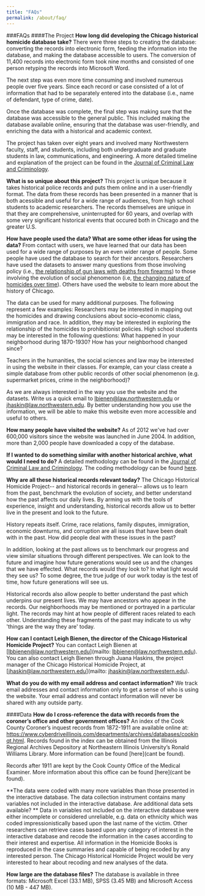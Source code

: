 ```yaml
---
title: "FAQs"
permalink: /about/faq/
---
```


###FAQs
####The Project
   **How long did developing the Chicago historical homicide database take?** 
   There were three steps to creating the database: converting the records into electronic form, feeding the information into the database, and making the database accessible to users. The conversion of 11,400 records into electronic form took nine months and consisted of one person retyping the records into Microsoft Word. 
   
   The next step was even more time consuming and involved numerous people over five years. Since each record or case consisted of a lot of information that had to be separately entered into the database (i.e., name of defendant, type of crime, date). 
   
   Once the database was complete, the final step was making sure that the database was accessible to the general public. This included making the database available online, ensuring that the database was user-friendly, and enriching the data with a historical and academic context.
   
   The project has taken over eight years and involved many Northwestern faculty, staff, and students, including both undergraduate and graduate students in law, communications, and engineering. A more detailed timeline and explanation of the project can be found in the [Journal of Criminal Law and Criminology](/pubs/journal/).
    
   **What is so unique about this project?** 
   This project is unique because it takes historical police records and puts them online and in a user-friendly format. The data from these records has been presented in a manner that is both acessible and useful for a wide range of audiences, from high school students to academic researchers. The records themselves are unique in that they are comprehensive, uninterrupted for 60 years, and overlap with some very significant historical events that occured both in Chicago and the greater U.S.
    
   **How have people used the data? What are some other ideas for using the data?**
   From contact with users, we have learned that our data has been used for a wide range of purposes by an even wider range of people. Some people have used the database to search for their ancestors. Researchers have used the datasets to answer many questions from those involving policy (i.e., [the relationship of gun laws with deaths from firearms](doesntwork)) to those involving the evolution of social phenomenon (i.e, [the changing nature of homicides over time](dosntwork)). Others have used the website to learn more about the history of Chicago.
   
   The data can be used for many additional purposes. The following represent a few examples: Researchers may be interested in mapping out the homicides and drawing conclusions about socio-economic class, immigration and race. In addition, they may be interested in exploring the relationship of the homicides to prohibitionist policies. High school students may be interested in the following questions: What happened in your neighborhood during 1870-1930? How has your neighborhood changed since?
   
   Teachers in the humanities, the social sciences and law may be interested in using the website in their classes. For example, can your class create a simple database from other public records of other social phenomenon (e.g. supermarket prices, crime in the neighborhood)? 
   
   As we are always interested in the way you use the website and the datasets. Write us a quick email to lbienen@law.northwestern.edu or jhaskin@law.northwestern.edu. By better understanding how you use the information, we will be able to make this website even more accessible and useful to others.
    
   **How many people have visited the website?**
   As of 2012 we've had over 600,000 visitors since the website was launched in June 2004. In addition, more than 2,000 people have downloaded a copy of the database.
    
   **If I wanted to do something similar with another historical archive, what would I need to do?** 
   A detailed methodology can be found in the [Journal of Criminal Law and Criminology](/pubs/journal/). The coding methodology can be found [here](/download/handbook/).
    
   **Why are all these historical records relevant today?**
   The Chicago Historical Homicide Project-- and historical records in general-- allows us to learn from the past, benchmark the evolution of society, and better understand how the past affects our daily lives. By arming us with the tools of experience, insight and understanding, historical records allow us to better live in the present and look to the future.
   
   History repeats itself. Crime, race relations, family disputes, immigration, economic downturns, and corruption are all issues that have been dealt with in the past. How did people deal with these issues in the past? 
   
   In addition, looking at the past allows us to benchmark our progress and view similar situations through different perspectives. We can look to the future and imagine how future generations would see us and the changes that we have effected. What records would they look to? In what light would they see us? To some degree, the true judge of our work today is the test of time, how future generations will see us.
   
   Historical records also allow people to better understand the past which underpins our present lives. We may have ancestors who appear in the records. Our neighborhoods may be mentioned or portrayed in a particular light. The records may hint at how people of different races related to each other. Understanding these fragments of the past may indicate to us why 'things are the way they are' today.
    
   **How can I contact Leigh Bienen, the director of the Chicago Historical Homicide Project?**
   You can contact Leigh Bienen at [lbbienen@law.northwestern.edu](mailto: lbbienen@law.northwestern.edu). You can also contact Leigh Bienen through Juana Haskins, the project manager of the Chicago Historical Homicide Project, at [jhaskin@law.northwestern.edu](mailto: jhaskin@law.northwestern.edu).
    
   **What do you do with my email address and contact information?**
   We track email addresses and contact information only to get a sense of who is using the website. Your email address and contact information will never be shared with any outside party.

####Data
   **How do I cross-reference the data with records from the coroner’s office and other government offices?**
   An index of the Cook County Coroner’s inquest records from 1872-1911 are available online at: https://www.cyberdriveillinois.com/departments/archives/databases/cookinqt.html. Records found in the index can be obtained from the Illinois Regional Archives Depository at Northeastern Illinois University’s Ronald Williams Library. More information can be found [here](cant be found).
   
   Records after 1911 are kept by the Cook County Office of the Medical Examiner. More information about this office can be found [here](cant be found).
    
   **The data were coded with many more variables than those presented in the interactive database. The data collection instrument contains many variables not included in the interactive database. Are additional data sets available? **
   Data in variables not included on the interactive database were either incomplete or considered unreliable, e.g. data on ethnicity which was coded impressionistically based upon the last name of the victim. Other researchers can retrieve cases based upon any category of interest in the interactive database and recode the information in the cases according to their interest and expertise. All information in the Homicide Books is reproduced in the case summaries and capable of being recoded by any interested person. The Chicago Historical Homicide Project would be very interested to hear about recoding and new analyses of the data.
    
   **How large are the database files?**
   The database is available in three formats: Microsoft Excel (33.1 MB), SPSS (3.45 MB) and Microsoft Access (10 MB - 447 MB).